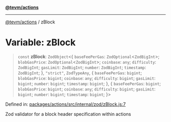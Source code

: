 [**@tevm/actions**](../README.md)

***

[@tevm/actions](../globals.md) / zBlock

# Variable: zBlock

> `const` **zBlock**: `ZodObject`\<\{ `baseFeePerGas`: `ZodOptional`\<`ZodBigInt`\>; `blobGasPrice`: `ZodOptional`\<`ZodBigInt`\>; `coinbase`: `any`; `difficulty`: `ZodBigInt`; `gasLimit`: `ZodBigInt`; `number`: `ZodBigInt`; `timestamp`: `ZodBigInt`; \}, `"strict"`, `ZodTypeAny`, \{ `baseFeePerGas`: `bigint`; `blobGasPrice`: `bigint`; `coinbase`: `any`; `difficulty`: `bigint`; `gasLimit`: `bigint`; `number`: `bigint`; `timestamp`: `bigint`; \}, \{ `baseFeePerGas`: `bigint`; `blobGasPrice`: `bigint`; `coinbase`: `any`; `difficulty`: `bigint`; `gasLimit`: `bigint`; `number`: `bigint`; `timestamp`: `bigint`; \}\>

Defined in: [packages/actions/src/internal/zod/zBlock.js:7](https://github.com/evmts/tevm-monorepo/blob/main/packages/actions/src/internal/zod/zBlock.js#L7)

Zod validator for a block header specification within actions
